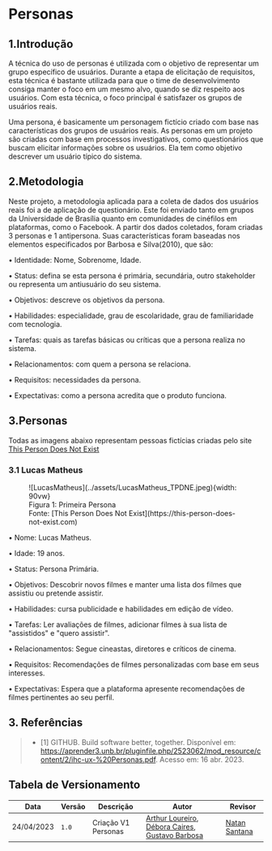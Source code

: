 # Personas

## 1.Introdução

A técnica do uso de personas é utilizada com o objetivo de representar um grupo específico de usuários. Durante a etapa de elicitação de requisitos, esta técnica é bastante utilizada para que o time de desenvolvimento consiga manter o foco em um mesmo alvo, quando se diz respeito aos usuários. Com esta técnica, o foco principal é satisfazer os grupos de usuários reais.

Uma persona, é basicamente um personagem fictício criado com base nas características dos grupos de usuários reais. As personas em um projeto são criadas com base em processos investigativos, como questionários que buscam elicitar informações sobre os usuários. Ela tem como objetivo descrever um usuário típico do sistema.

## 2.Metodologia

Neste projeto, a metodologia aplicada para a coleta de dados dos usuários reais foi a de aplicação de questionário. Este foi enviado tanto em grupos da Universidade de Brasília quanto em comunidades de cinéfilos em plataformas, como o Facebook.
A partir dos dados coletados, foram criadas 3 personas e 1 antipersona. Suas características foram baseadas nos elementos especificados por Barbosa e Silva(2010), que são:

• Identidade: Nome, Sobrenome, Idade.

• Status: defina se esta persona é primária, secundária, outro stakeholder ou representa um antiusuário do seu sistema.

• Objetivos: descreve os objetivos da persona.

• Habilidades: especialidade, grau de escolaridade, grau de familiaridade com tecnologia.

• Tarefas: quais as tarefas básicas ou críticas que a persona realiza no sistema.

• Relacionamentos: com quem a persona se relaciona.

• Requisitos: necessidades da persona.

• Expectativas: como a persona acredita que o produto funciona.

## 3.Personas

Todas as imagens abaixo representam pessoas fictícias criadas pelo site [This Person Does Not Exist](https://this-person-does-not-exist.com)

### 3.1 Lucas Matheus

<figure markdown>
  ![LucasMatheus](../assets/LucasMatheus_TPDNE.jpeg){width: 90vw}
  <figcaption>Figura 1: Primeira Persona</figcaption>
  <a id="ancora1" style="margin-top: -10px; font-size: 10px"></a>
  Fonte: [This Person Does Not Exist](https://this-person-does-not-exist.com)
</figure>

• Nome: Lucas Matheus.

• Idade: 19 anos.

• Status: Persona Primária.

• Objetivos: Descobrir novos filmes e manter uma lista dos filmes que assistiu ou pretende assistir.

• Habilidades: cursa publicidade e habilidades em edição de vídeo.

• Tarefas: Ler avaliações de filmes, adicionar filmes à sua lista de "assistidos" e "quero assistir".

• Relacionamentos: Segue cineastas, diretores e críticos de cinema.

• Requisitos: Recomendações de filmes personalizadas com base em seus interesses.

• Expectativas: Espera que a plataforma apresente recomendações de filmes pertinentes ao seu perfil.

## 3. Referências

> - <a id="ancora1"></a>[1] GITHUB. Build software better, together. Disponível em: <https://aprender3.unb.br/pluginfile.php/2523062/mod_resource/content/2/ihc-ux-%20Personas.pdf>. Acesso em: 16 abr. 2023.

## Tabela de Versionamento

| Data       | Versão | Descrição           | Autor                                                                                                                                          | Revisor                                        |
| ---------- | ------ | ------------------- | ---------------------------------------------------------------------------------------------------------------------------------------------- | ---------------------------------------------- |
| 24/04/2023 | `1.0`  | Criação V1 Personas | [Arthur Loureiro](https://github.com/ArtAssLou), [Débora Caires](https://github.com/deboracaires), [Gustavo Barbosa](https://github.com/brbsg) | [Natan Santana](https://github.com/Neitan2001) |
